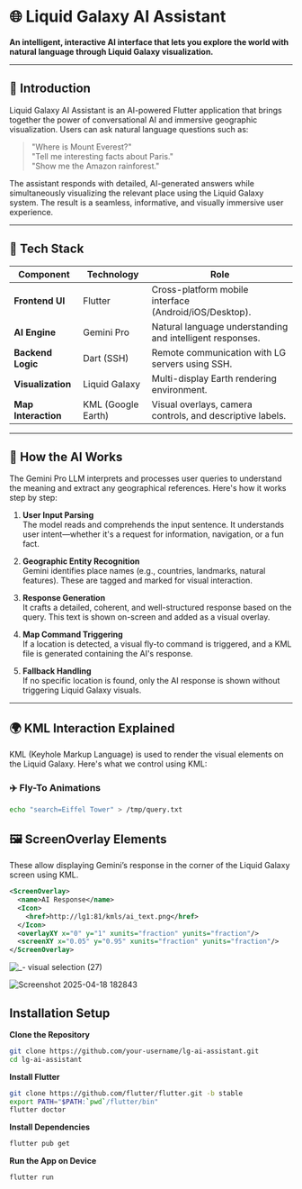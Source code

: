# 🌐 Liquid Galaxy AI Assistant

**An intelligent, interactive AI interface that lets you explore the world with natural language through Liquid Galaxy visualization.**

---

## 📌 Introduction

Liquid Galaxy AI Assistant is an AI-powered Flutter application that brings together the power of conversational AI and immersive geographic visualization. Users can ask natural language questions such as:

> "Where is Mount Everest?"  
> "Tell me interesting facts about Paris."  
> "Show me the Amazon rainforest."

The assistant responds with detailed, AI-generated answers while simultaneously visualizing the relevant place using the Liquid Galaxy system. The result is a seamless, informative, and visually immersive user experience.

---

## 🧰 Tech Stack

| Component           | Technology        | Role                                                                 |
|---------------------|------------------|----------------------------------------------------------------------|
| **Frontend UI**     | Flutter           | Cross-platform mobile interface (Android/iOS/Desktop).               |
| **AI Engine**       | Gemini Pro        | Natural language understanding and intelligent responses.            |
| **Backend Logic**   | Dart (SSH)        | Remote communication with LG servers using SSH.                      |
| **Visualization**   | Liquid Galaxy     | Multi-display Earth rendering environment.                           |
| **Map Interaction** | KML (Google Earth)| Visual overlays, camera controls, and descriptive labels.            |

---

## 🧠 How the AI Works

The Gemini Pro LLM interprets and processes user queries to understand the meaning and extract any geographical references. Here's how it works step by step:

1. **User Input Parsing**  
   The model reads and comprehends the input sentence. It understands user intent—whether it's a request for information, navigation, or a fun fact.

2. **Geographic Entity Recognition**  
   Gemini identifies place names (e.g., countries, landmarks, natural features). These are tagged and marked for visual interaction.

3. **Response Generation**  
   It crafts a detailed, coherent, and well-structured response based on the query. This text is shown on-screen and added as a visual overlay.

4. **Map Command Triggering**  
   If a location is detected, a visual fly-to command is triggered, and a KML file is generated containing the AI's response.

5. **Fallback Handling**  
   If no specific location is found, only the AI response is shown without triggering Liquid Galaxy visuals.

---

## 🌍 KML Interaction Explained

KML (Keyhole Markup Language) is used to render the visual elements on the Liquid Galaxy. Here's what we control using KML:

### ✈️ Fly-To Animations
```bash
echo "search=Eiffel Tower" > /tmp/query.txt
```

## 🖼️ ScreenOverlay Elements

These allow displaying Gemini’s response in the corner of the Liquid Galaxy screen using KML.

```xml
<ScreenOverlay>
  <name>AI Response</name>
  <Icon>
    <href>http://lg1:81/kmls/ai_text.png</href>
  </Icon>
  <overlayXY x="0" y="1" xunits="fraction" yunits="fraction"/>
  <screenXY x="0.05" y="0.95" xunits="fraction" yunits="fraction"/>
</ScreenOverlay>
```

![_- visual selection (27)](https://github.com/user-attachments/assets/aa30391c-f751-4ead-ae10-5a6fcb57e25d)

![Screenshot 2025-04-18 182843](https://github.com/user-attachments/assets/ec859286-edf3-4523-8d14-f6dea90b9afd)



## Installation Setup
**Clone the Repository**
```bash
git clone https://github.com/your-username/lg-ai-assistant.git
cd lg-ai-assistant
```

**Install Flutter**
```bash
git clone https://github.com/flutter/flutter.git -b stable
export PATH="$PATH:`pwd`/flutter/bin"
flutter doctor
```
**Install Dependencies**
```bash
flutter pub get
```

**Run the App on Device**
```bash
flutter run
```



